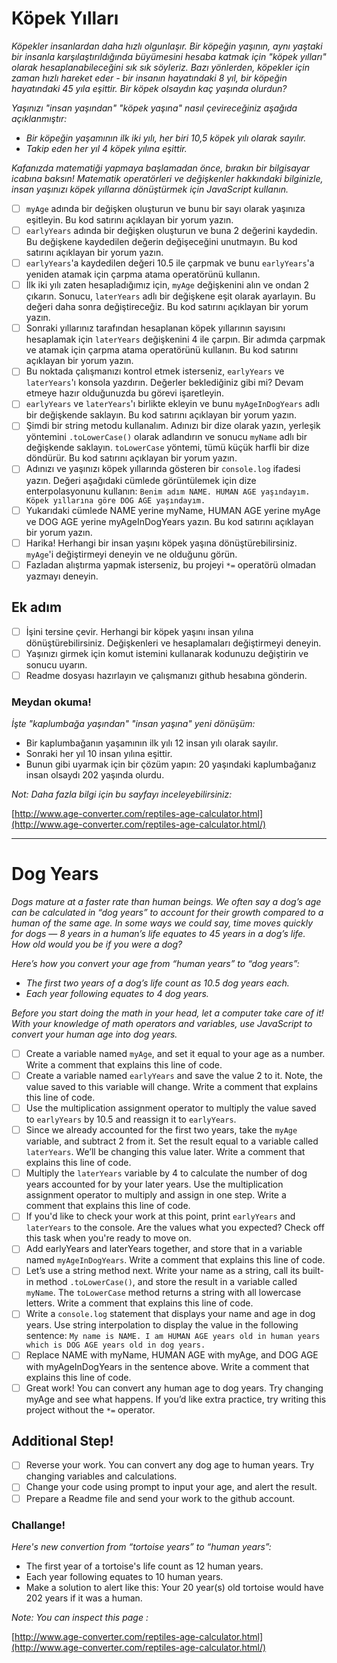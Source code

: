 # Köpek Yılları

*Köpekler insanlardan daha hızlı olgunlaşır. Bir köpeğin yaşının, aynı yaştaki bir insanla karşılaştırıldığında büyümesini hesaba katmak için "köpek yılları" olarak hesaplanabileceğini sık sık söyleriz. Bazı yönlerden, köpekler için zaman hızlı hareket eder - bir insanın hayatındaki 8 yıl, bir köpeğin hayatındaki 45 yıla eşittir. Bir köpek olsaydın kaç yaşında olurdun?*

*Yaşınızı "insan yaşından" "köpek yaşına" nasıl çevireceğiniz aşağıda açıklanmıştır:*

* *Bir köpeğin yaşamının ilk iki yılı, her biri 10,5 köpek yılı olarak sayılır.*
* *Takip eden her yıl 4 köpek yılına eşittir.*

*Kafanızda matematiği yapmaya başlamadan önce, bırakın bir bilgisayar icabına baksın! Matematik operatörleri ve değişkenler hakkındaki bilginizle, insan yaşınızı köpek yıllarına dönüştürmek için JavaScript kullanın.*

* [ ] `myAge` adında bir değişken oluşturun ve bunu bir sayı olarak yaşınıza eşitleyin.  Bu kod satırını açıklayan bir yorum yazın.
* [ ] `earlyYears` adında bir değişken oluşturun ve buna 2 değerini kaydedin. Bu değişkene kaydedilen değerin değişeceğini unutmayın. Bu kod satırını açıklayan bir yorum yazın.
* [ ] `earlyYears`'a kaydedilen değeri 10.5 ile çarpmak ve bunu `earlyYears`'a yeniden atamak için çarpma atama operatörünü kullanın.
* [ ] İlk iki yılı zaten hesapladığımız için, `myAge` değişkenini alın ve ondan 2 çıkarın. Sonucu, `laterYears` adlı bir değişkene eşit olarak ayarlayın. Bu değeri daha sonra değiştireceğiz.
  Bu kod satırını açıklayan bir yorum yazın.
* [ ] Sonraki yıllarınız tarafından hesaplanan köpek yıllarının sayısını hesaplamak için `laterYears` değişkenini 4 ile çarpın. Bir adımda çarpmak ve atamak için çarpma atama operatörünü kullanın. Bu kod satırını açıklayan bir yorum yazın.
* [ ] Bu noktada çalışmanızı kontrol etmek isterseniz, `earlyYears` ve `laterYears`'ı konsola yazdırın. Değerler beklediğiniz gibi mi? Devam etmeye hazır olduğunuzda bu görevi işaretleyin.
* [ ] `earlyYears` ve `laterYears`'ı birlikte ekleyin ve bunu `myAgeInDogYears` adlı bir değişkende saklayın. Bu kod satırını açıklayan bir yorum yazın.
* [ ] Şimdi bir string metodu kullanalım.  Adınızı bir dize olarak yazın, yerleşik yöntemini `.toLowerCase()` olarak adlandırın ve sonucu `myName` adlı bir değişkende saklayın. `toLowerCase` yöntemi, tümü küçük harfli bir dize döndürür. Bu kod satırını açıklayan bir yorum yazın.
* [ ] Adınızı ve yaşınızı köpek yıllarında gösteren bir `console.log` ifadesi yazın. Değeri aşağıdaki cümlede görüntülemek için dize enterpolasyonunu kullanın: `Benim adım NAME. HUMAN AGE yaşındayım. Köpek yıllarına göre DOG AGE yaşındayım.`
* [ ] Yukarıdaki cümlede NAME yerine myName, HUMAN AGE yerine myAge ve DOG AGE yerine myAgeInDogYears yazın. Bu kod satırını açıklayan bir yorum yazın.
* [ ] Harika! Herhangi bir insan yaşını köpek yaşına dönüştürebilirsiniz. `myAge`'i değiştirmeyi deneyin ve ne olduğunu görün.
* [ ] Fazladan alıştırma yapmak isterseniz, bu projeyi `*=` operatörü olmadan yazmayı deneyin.

## Ek adım

* [ ] İşini tersine çevir. Herhangi bir köpek yaşını insan yılına dönüştürebilirsiniz. Değişkenleri ve hesaplamaları değiştirmeyi deneyin.
* [ ] Yaşınızı girmek için komut istemini kullanarak kodunuzu değiştirin ve sonucu uyarın.
* [ ] Readme dosyası hazırlayın ve çalışmanızı github hesabına gönderin.

### Meydan okuma!

*İşte "kaplumbağa yaşından" "insan yaşına" yeni dönüşüm:*

- Bir kaplumbağanın yaşamının ilk yılı 12 insan yılı olarak sayılır.
- Sonraki her yıl 10 insan yılına eşittir.
- Bunun gibi uyarmak için bir çözüm yapın: 20 yaşındaki kaplumbağanız insan olsaydı 202 yaşında olurdu.

*Not: Daha fazla bilgi için bu sayfayı inceleyebilirsiniz:*

[http://www.age-converter.com/reptiles-age-calculator.html](http://www.age-converter.com/reptiles-age-calculator.html/)

---

# Dog Years

*Dogs mature at a faster rate than human beings. We often say a dog’s age can be calculated in “dog years” to account for their growth compared to a human of the same age. In some ways we could say, time moves quickly for dogs — 8 years in a human’s life equates to 45 years in a dog’s life. How old would you be if you were a dog?*

*Here’s how you convert your age from “human years” to “dog years”:*

* *The first two years of a dog’s life count as 10.5 dog years each.*
* *Each year following equates to 4 dog years.*

*Before you start doing the math in your head, let a computer take care of it! With your knowledge of math operators and variables, use JavaScript to convert your human age into dog years.*

* [ ] Create a variable named `myAge`, and set it equal to your age as a number.
  Write a comment that explains this line of code.
* [ ] Create a variable named `earlyYears` and save the value 2 to it. Note, the value saved to this variable will change.
  Write a comment that explains this line of code.
* [ ] Use the multiplication assignment operator to multiply the value saved to `earlyYears` by 10.5 and reassign it to `earlyYears`.
* [ ] Since we already accounted for the first two years, take the `myAge` variable, and subtract 2 from it.
  Set the result equal to a variable called `laterYears`. We’ll be changing this value later.
  Write a comment that explains this line of code.
* [ ] Multiply the `laterYears` variable by 4 to calculate the number of dog years accounted for by your later years. Use the multiplication assignment operator to multiply and assign in one step. Write a comment that explains this line of code.
* [ ] If you'd like to check your work at this point, print `earlyYears` and `laterYears` to the console. Are the values what you expected? Check off this task when you're ready to move on.
* [ ] Add earlyYears and laterYears together, and store that in a variable named `myAgeInDogYears`.
  Write a comment that explains this line of code.
* [ ] Let’s use a string method next. Write your name as a string, call its built-in method `.toLowerCase()`, and store the result in a variable called `myName`. The `toLowerCase` method returns a string with all lowercase letters. Write a comment that explains this line of code.
* [ ] Write a `console.log` statement that displays your name and age in dog years. Use string interpolation to display the value in the following sentence:
  `My name is NAME. I am HUMAN AGE years old in human years which is DOG AGE years old in dog years.`
* [ ] Replace NAME with myName, HUMAN AGE with myAge, and DOG AGE with myAgeInDogYears in the sentence above. Write a comment that explains this line of code.
* [ ] Great work! You can convert any human age to dog years. Try changing myAge and see what happens.
  If you’d like extra practice, try writing this project without the `*=` operator.

## Additional Step!

* [ ] Reverse your work. You can convert any dog age to human years. Try changing variables and calculations.
* [ ] Change your code using prompt to input your age, and alert the result.
* [ ] Prepare a Readme file and send your work to the github account.

### Challange!

*Here's new convertion from “tortoise years” to “human years”:*

* The first year of a tortoise's life count as 12 human years.
* Each year following equates to 10 human years.
* Make a solution to alert like this: Your 20 year(s) old tortoise would have 202 years if it was a human.

*Note: You can inspect this page :*

[http://www.age-converter.com/reptiles-age-calculator.html](http://www.age-converter.com/reptiles-age-calculator.html/)
